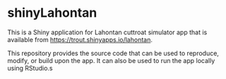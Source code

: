# shinyLahontan
This is a Shiny application for Lahontan cuttroat simulator app that is available from <a href="https://trout.shinyapps.io/lahontan" target="_blank">https://trout.shinyapps.io/lahontan</a>.

This repository provides the source code that can be used to reproduce, modify, or build upon the app. It can also be used to run the app locally using RStudio.s
